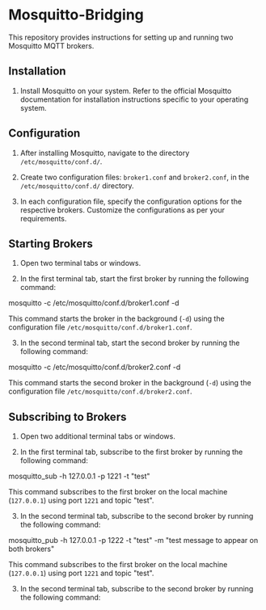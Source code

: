 # Mosquitto-Bridging

This repository provides instructions for setting up and running two Mosquitto MQTT brokers.

## Installation

1. Install Mosquitto on your system. Refer to the official Mosquitto documentation for installation instructions specific to your operating system.

## Configuration

1. After installing Mosquitto, navigate to the directory `/etc/mosquitto/conf.d/`.

2. Create two configuration files: `broker1.conf` and `broker2.conf`, in the `/etc/mosquitto/conf.d/` directory.

3. In each configuration file, specify the configuration options for the respective brokers. Customize the configurations as per your requirements.

## Starting Brokers

1. Open two terminal tabs or windows.

2. In the first terminal tab, start the first broker by running the following command:

mosquitto -c /etc/mosquitto/conf.d/broker1.conf -d


This command starts the broker in the background (`-d`) using the configuration file `/etc/mosquitto/conf.d/broker1.conf`.

3. In the second terminal tab, start the second broker by running the following command:

mosquitto -c /etc/mosquitto/conf.d/broker2.conf -d

This command starts the second broker in the background (`-d`) using the configuration file `/etc/mosquitto/conf.d/broker2.conf`.

## Subscribing to Brokers

1. Open two additional terminal tabs or windows.

2. In the first terminal tab, subscribe to the first broker by running the following command:


mosquitto_sub -h 127.0.0.1 -p 1221 -t "test"


This command subscribes to the first broker on the local machine (`127.0.0.1`) using port `1221` and topic "test".


3. In the second terminal tab, subscribe to the second broker by running the following command:


mosquitto_pub -h 127.0.0.1 -p 1222 -t "test" -m "test message to appear on both brokers"


This command subscribes to the first broker on the local machine (`127.0.0.1`) using port `1221` and topic "test".

3. In the second terminal tab, subscribe to the second broker by running the following command:


